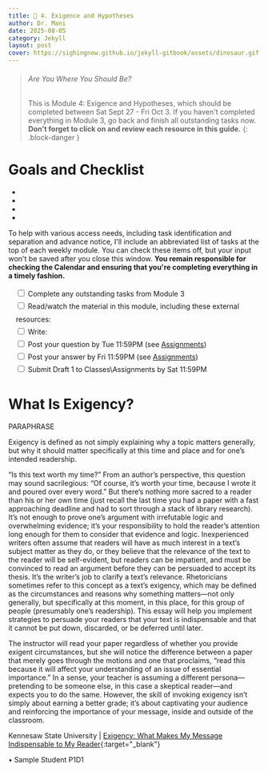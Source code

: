 ```yaml
---
title: 🦜 4. Exigence and Hypotheses
author: Dr. Mani
date: 2025-08-05
category: Jekyll
layout: post
cover: https://sighingnow.github.io/jekyll-gitbook/assets/dinosaur.gif
---
```


> ###### Are You Where You Should Be?
> This is Module 4: Exigence and Hypotheses, which should be completed between Sat Sept 27 - Fri Oct 3. If you haven't completed everything in Module 3, go back and finish all outstanding tasks now. **Don't forget to click on and review each resource in this guide.**
{: .block-danger }

# Goals and Checklist

- 
- 
- 
- 

To help with various access needs, including task identification and separation and advance notice, I'll include an abbreviated list of tasks at the top of each weekly module. You can check these items off, but your input won't be saved after you close this window. **You remain responsible for checking the Calendar and ensuring that you're completing everything in a timely fashion.**

<div style="margin:15px; line-height:1.8em;">
<div>
    <input type="checkbox" name="uchk">
    <label for="chk">Complete any outstanding tasks from Module 3</label>
</div>
<div>
  <input type="checkbox" name="uchk">
  <label for="uchk">Read/watch the material in this module, including these external resources: </label>
</div>
<div>
  <input type="checkbox" name="uchk">
  <label for="uchk">Write: </label>
</div>
<div>
  <input type="checkbox" name="uchk">
  <label for="uchk">Post your question by Tue 11:59PM (see <a href="https://visforvali.github.io/eng201-oer/pages/assignments/">Assignments</a>)</label>
</div>
<div>
  <input type="checkbox" name="uchk">
  <label for="uchk">Post your answer by Fri 11:59PM (see <a href="https://visforvali.github.io/eng201-oer/pages/assignments/">Assignments</a>)</label>
</div>
<div>
  <input type="checkbox" name="uchk">
  <label for="uchk">Submit Draft 1 to Classes\Assignments by Sat 11:59PM</label>
</div>
</div>

# What Is Exigency?

PARAPHRASE

Exigency is defined as not simply explaining why a topic matters generally, but why it should matter specifically at this time and place and for one’s intended readership.

“Is this text worth my time?” From an author’s perspective, this question may sound sacrilegious: “Of course, it’s worth your time, because I wrote it and poured over every word.” But there’s nothing more sacred to a reader than his or her own time (just recall the last time you had a paper with a fast approaching deadline and had to sort through a stack of library research). It’s not enough to prove one’s argument with irrefutable logic and overwhelming evidence; it’s your responsibility to hold the reader’s attention long enough for them to consider that evidence and logic. Inexperienced writers often assume that readers will have as much interest in a text’s subject matter as they do, or they believe that the relevance of the text to the reader will be self-evident, but readers can be impatient, and must be convinced to read an argument before they can be persuaded to accept its thesis. It’s the writer’s job to clarify a text’s relevance. Rhetoricians sometimes refer to this concept as a text’s exigency, which may be defined as the circumstances and reasons why something matters—not only generally, but specifically at this moment, in this place, for this group of people (presumably one’s readership). This essay will help you implement strategies to persuade your readers that your text is indispensable and that it cannot be put down, discarded, or be deferred until later.

The instructor will read your paper regardless of whether you provide exigent circumstances, but she will notice the difference between a paper that merely goes through the motions and one that proclaims, “read this because it will affect your understanding of an issue of essential importance.” In a sense, your teacher is assuming a different persona—pretending to be someone else, in this case a skeptical reader—and expects you to do the same. However, the skill of invoking exigency isn’t simply about earning a better grade; it’s about captivating your audience and reinforcing the importance of your message, inside and outside of the classroom.







Kennesaw State University | [Exigency: What Makes My Message Indispensable to My Reader](https://campus.kennesaw.edu/current-students/academics/writing-center/open-educational-resources/pdf-chapters/exigency-what-makes-message-indispensable-to-reader.php){:target="_blank"}



•	Sample Student P1D1

